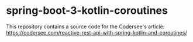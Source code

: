 # spring-boot-3-kotlin-coroutines
This repository contains a source code for the Codersee's article: https://codersee.com/reactive-rest-api-with-spring-kotlin-and-coroutines/
